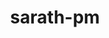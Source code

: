 ---
title: sarath-pm
github: https://github.com/sarath-pm
mode: dark
transition: 1s
score: 83.2
archetype:
- Badges | Tags | Icons
---